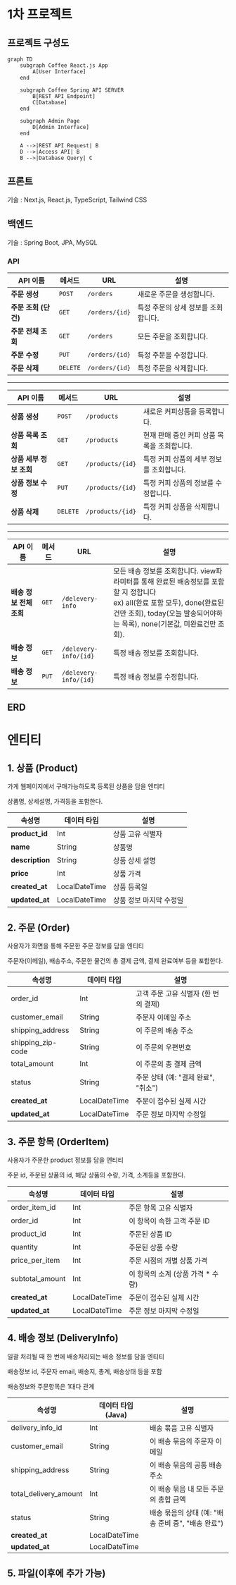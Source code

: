 # 1차 프로젝트

## 프로젝트 구성도

```mermaid
graph TD
    subgraph Coffee React.js App
        A[User Interface]
    end

    subgraph Coffee Spring API SERVER
        B[REST API Endpoint]
        C[Database]
    end

    subgraph Admin Page
        D[Admin Interface]
    end

    A -->|REST API Request| B
    D -->|Access API| B
    B -->|Database Query| C

```

## 프론트

기술 : Next.js, React.js, TypeScript, Tailwind CSS

## 백엔드

기술 : Spring Boot, JPA, MySQL
### API
| **API 이름**         | **메서드** | **URL**                  | **설명**                    |
|--------------------|------------|--------------------------|---------------------------|
| **주문 생성**          | `POST`     | `/orders`                | 새로운 주문을 생성합니다.            |
| **주문 조회 (단건)**     | `GET`      | `/orders/{id}`           | 특정 주문의 상세 정보를 조회합니다.      |
| **주문 전체 조회**       | `GET`      | `/orders`                | 모든 주문을 조회합니다.             |
| **주문 수정**          | `PUT`      | `/orders/{id}`           | 특정 주문을 수정합니다.             |
| **주문 삭제**          | `DELETE`   | `/orders/{id}`           | 특정 주문을 삭제합니다.             |
--- 
| **API 이름**         | **메서드** | **URL**                  | **설명**                    |
|--------------------|------------|--------------------------|---------------------------|
| **상품 생성**       | `POST`      | `/products`              | 새로운 커피상품을 등록합니다. |
| **상품 목록 조회**       | `GET`      | `/products`              | 현재 판매 중인 커피 상품 목록을 조회합니다. |
| **상품 세부 정보 조회**    | `GET`      | `/products/{id}`         | 특정 커피 상품의 세부 정보를 조회합니다.   |
| **상품 정보 수정**    | `PUT`      | `/products/{id}`         | 특정 커피 상품의 정보를 수정합니다.   |
| **상품 삭제**    | `DELETE`      | `/products/{id}`         | 특정 커피 상품을 삭제합니다.   |
--- 
| **API 이름**         | **메서드** | **URL**                  | **설명**                    |
|--------------------|------------|--------------------------|---------------------------|
| **배송 정보 전체 조회**    | `GET`      | `/delevery-info`         | 모든 배송 정보를 조회합니다.   view파라미터를 통해 완료된 배송정보를 포함할 지 정합니다 <br>ex) all(완료 포함 모두), done(완료된 건만 조회), today(오늘 발송되어야하는 목록), none(기본값, 미완료건만 조회). |
| **배송 정보**    | `GET`      | `/delevery-info/{id}`         | 특정 배송 정보를 조회합니다.   |
| **배송 정보**    | `PUT`      | `/delevery-info/{id}`         | 특정 배송 정보를 수정합니다.   |




## ERD
# 엔티티

## 1. 상품 (Product)
가게 웹페이지에서 구매가능하도록 등록된 상품을 담을 엔티티

상품명, 상세설명, 가격등을 포함한다.

| 속성명             | 데이터 타입        | 설명            |
|-----------------|---------------|---------------|
| **product_id**  | Int           | 상품 고유 식별자     |
| **name**        | String        | 상품명           |
| **description** | String        | 상품 상세 설명      |
| **price**       | Int       | 상품 가격         |
| **created_at**  | LocalDateTime | 상품 등록일        |
| **updated_at**  | LocalDateTime | 상품 정보 마지막 수정일 |

## 2. 주문 (Order)
사용자가 화면을 통해 주문한 주문 정보를 담을 엔티티

주문자(이메일), 배송주소, 주문한 물건의 총 결제 금액, 결제 완료여부 등을 포함한다.

| 속성명               | 데이터 타입        | 설명                       |
|-------------------|---------------|--------------------------|
| order_id          | Int          | 고객 주문 고유 식별자 (한 번의 결제)   |
| customer_email    | String        | 주문자 이메일 주소               |
| shipping_address  | String        | 이 주문의 배송 주소              |
| shipping_zip-code | String        | 이 주문의 우편번호               |
| total_amount      | Int    | 이 주문의 총 결제 금액            |
| status            | String        | 주문 상태 (예: "결제 완료", "취소") |
| **created_at**    | LocalDateTime | 주문이 접수된 실제 시간            |
| **updated_at**    | LocalDateTime | 주문 정보 마지막 수정일            |

## 3. 주문 항목 (OrderItem)

사용자가 주문한 product 정보를 담을 엔티티

주문 id, 주문된 상품의 id, 해당 상품의 수량, 가격, 소계등을 포함한다.

| 속성명             | 데이터 타입        | 설명                    |
|-----------------|---------------|-----------------------|
| order_item_id   | Int          | 주문 항목 고유 식별자          |
| order_id        | Int          | 이 항목이 속한 고객 주문 ID     |
| product_id      | Int          | 주문된 상품 ID             |
| quantity        | Int       | 주문된 상품 수량             |
| price_per_item  | Int    | 주문 시점의 개별 상품 가격       |
| subtotal_amount | Int    | 이 항목의 소계 (상품 가격 * 수량) |
| **created_at**  | LocalDateTime | 주문이 접수된 실제 시간         |
| **updated_at**  | LocalDateTime | 주문 정보 마지막 수정일         |


## 4. 배송 정보 (DeliveryInfo)

일괄 처리될 때 한 번에 배송처리되는 배송 정보를 담을 엔티티

배송정보 id, 주문자 email, 배송지, 총계, 배송상태 등을 포함

배송정보와 주문항목은 1대다 관계

| 속성명                   | 데이터 타입 (Java) | 설명                                |
|-----------------------|---------------|-----------------------------------|
| delivery_info_id      | Int          | 배송 묶음 고유 식별자                      |
| customer_email        | String        | 이 배송 묶음의 주문자 이메일                  |
| shipping_address      | String        | 이 배송 묶음의 공통 배송 주소                 |
| total_delivery_amount | Int    | 이 배송 묶음 내 모든 주문의 총합 금액            |
| status                | String        | 배송 묶음의 상태 (예: "배송 준비 중", "배송 완료") |
| **created_at**        | LocalDateTime |                                   |
| **updated_at**        | LocalDateTime |                                   |

## 5. 파일(이후에 추가 가능)


